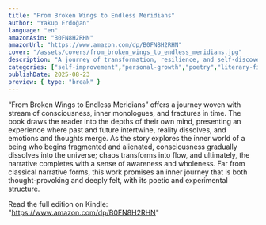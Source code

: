 ```yaml
---
title: "From Broken Wings to Endless Meridians"
author: "Yakup Erdoğan"
language: "en"
amazonAsin: "B0FN8H2RHN"
amazonUrl: "https://www.amazon.com/dp/B0FN8H2RHN"
cover: "/assets/covers/from_broken_wings_to_endless_meridians.jpg"
description: "A journey of transformation, resilience, and self-discovery. This book explores how to rise from adversity and find new paths to meaning and growth."
categories: ["self-improvement","personal-growth","poetry","literary-fiction"]
publishDate: 2025-08-23
preview: { type: "break" }
---
```


<!-- preview-start -->
“From Broken Wings to Endless Meridians” offers a journey woven with stream of consciousness, inner monologues, and fractures in time. The book draws the reader into the depths of their own mind, presenting an experience where past and future intertwine, reality dissolves, and emotions and thoughts merge. As the story explores the inner world of a being who begins fragmented and alienated, consciousness gradually dissolves into the universe; chaos transforms into flow, and ultimately, the narrative completes with a sense of awareness and wholeness. Far from classical narrative forms, this work promises an inner journey that is both thought-provoking and deeply felt, with its poetic and experimental structure.
<!-- preview-end -->

Read the full edition on Kindle: "https://www.amazon.com/dp/B0FN8H2RHN"